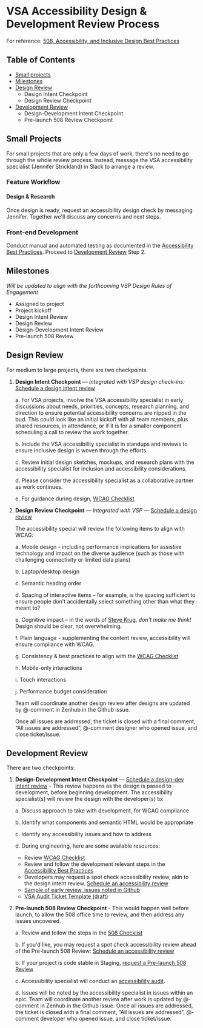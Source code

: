 # VSA Accessibility Design & Development Review Process 

For reference: [508, Accessibility, and Inclusive Design Best Practices](https://github.com/department-of-veterans-affairs/va.gov-team/blob/master/platform/accessibility/508-accessibility-best-practices.md)

## Table of Contents

- [Small projects](#small-projects)
- [Milestones](#milestones)
- [Design Review](#design-review)
  - Design Intent Checkpoint
  - Design Review Checkpoint
- [Development Review](#development-review)
  - Design-Development Intent Checkpoint
  - Pre-launch 508 Review Checkpoint
 
 ## Small Projects
 For small projects that are only a few days of work, there's no need to go through the whole review process. Instead, message the VSA accessibility specialist (Jennifer Strickland) in Slack to arrange a review.
 
 ### Feature Workflow
 
 #### Design & Research
 Once design is ready, request an accessibility design check by messaging Jennifer. Together we'll discuss any concerns and next steps.
 
 ### Front-end Development
 Conduct manual and automated testing as documented in the [Accessibility Best Practices](https://github.com/department-of-veterans-affairs/va.gov-team/blob/master/platform/accessibility/508-accessibility-best-practices.md). Proceed to [Development Review](#development-review) Step 2. 
 
## Milestones
*Will be updated to align with the forthcoming VSP Design Rules of Engagement*
- Assigned to project
- Project kickoff
- Design Intent Review
- Design Review
- Design-Development Intent Review
- Pre-launch 508 Review

## Design Review

For medium to large projects, there are two checkpoints. 
1. **Design Intent Checkpoint** — *Integrated with VSP design check-ins:* [Schedule a design intent review](https://github.com/department-of-veterans-affairs/va.gov-team/issues/new?assignees=emilywaggoner%2C+CrystabelReiter%2Cjenstrickland&labels=508%2FAccessibility%2C+design+review%2C+product+support&template=request_design_review_vsa.md&title=Request+design+review+for+ENTER_PRODUCT_NAME)

    a. For VSA projects, involve the VSA accessibility specialist in early discussions about needs, priorities, concepts, research planning, and direction to ensure potential accessibility concerns are nipped in the bud. This could look like an initial kickoff with all team members, plus shared resources, in attendance, or if it is for a smaller component scheduling a call to review the work together. 

    b. Include the VSA accessibility specialist in standups and reviews to ensure inclusive design is woven through the efforts.

    c. Review initial design sketches, mockups, and research plans with the accessibility specialist for inclusion and accessibility considerations.

    d. Please consider the accessibility specialist as a collaborative partner as work continues. 

    e. For guidance during design, [WCAG Checklist](https://github.com/department-of-veterans-affairs/va.gov-team/blob/master/platform/accessibility/WCAG-Checklist.md)

2. **Design Review Checkpoint** — *Integrated with VSP* — [Schedule a design review](https://github.com/department-of-veterans-affairs/va.gov-team/issues/new?assignees=emilywaggoner%2C+CrystabelReiter%2Cjenstrickland&labels=508%2FAccessibility%2C+design+review%2C+product+support&template=request_design_review_vsa.md&title=Request+design+review+for+ENTER_PRODUCT_NAME)

    The accessibility special will review the following items to align with WCAG:

    a. Mobile design - including performance implications for assistive technology and impact on the diverse audience (such as those with challenging connectivity or limited data plans)
    
    b. Laptop/desktop design
        
    c. Semantic heading order

    d. Spacing of interactive items – for example, is the spacing sufficient to ensure people don't accidentally select something other than what they meant to?
        
    e. Cognitive impact – in the words of [Steve Krug](http://sensible.com/), *don't make me think!* Design should be clear, not overwhelming.
        
    f. Plain language - supplementing the content review, accessibility will ensure compliance with WCAG.
        
    g. Consistency & best practices to align with the [WCAG Checklist](https://github.com/department-of-veterans-affairs/va.gov-team/blob/master/platform/accessibility/WCAG-Checklist.md)
        
    h. Mobile-only interactions
        
    i. Touch interactions
        
    j. Performance budget consideration
  
    Team will coordinate another design review after designs are updated by @-comment in Zenhub in the Github issue.
  
    Once all issues are addressed, the ticket is closed with a final comment, “All issues are addressed”, @-comment designer who opened issue, and close ticket/issue.

## Development Review

There are two checkpoints:

1. **Design-Development Intent Checkpoint** — [Schedule a design-dev intent review](https://github.com/department-of-veterans-affairs/va.gov-team/blob/master/.github/ISSUE_TEMPLATE/request_dev_review_vsa.md) - This review happens as the design is passed to development, before beginning development. The accessibility specialist(s) will review the design with the developer(s) to:

    a. Discuss approach to take with development, for WCAG compliance

    b. Identify what components and semantic HTML would be appropriate

    c. Identify any accessibility issues and how to address

    d. During engineering, here are some available resources:
      * Review [WCAG Checklist](https://github.com/department-of-veterans-affairs/va.gov-team/blob/master/platform/accessibility/WCAG-Checklist.md)
      * Review and follow the development relevant steps in the [Accessibility Best Practices](https://github.com/department-of-veterans-affairs/va.gov-team/blob/master/platform/accessibility/508-accessibility-best-practices.md)
      * Developers may request a spot check accessibility review, akin to the design intent review. [Schedule an accessibility review](https://github.com/department-of-veterans-affairs/va.gov-team/blob/master/.github/ISSUE_TEMPLATE/request_dev_review_vsa.md)
      * [Sample of early review, issues noted in Github](https://github.com/department-of-veterans-affairs/va.gov-team/issues/2553)
      * [VSA Audit Ticket Template (draft)](https://docs.google.com/document/d/1O6r5WSjpI2jDvgPkNNCCFmUYS8PJpUqf6nP55tEKISo/edit?ts=5db8af69#)
    
2. **Pre-launch 508 Review Checkpoint** - This would happen well before launch, to allow the 508 office time to review, and then address any issues uncovered.

    a. Review and follow the steps in the [508 Checklist](https://github.com/department-of-veterans-affairs/va.gov-team/blob/master/platform/accessibility/508-checklist.md)
    
    b. If you'd like, you may request a spot check accessibility review ahead of the Pre-launch 508 Review: [Schedule an accessibility review](https://github.com/department-of-veterans-affairs/va.gov-team/blob/master/.github/ISSUE_TEMPLATE/request_dev_review_vsa.md)

    b. If your project is code stable in Staging, [request a Pre-launch 508 Review](https://github.com/department-of-veterans-affairs/va.gov-team/blob/master/platform/accessibility/508-request-prelaunch-review.md)

    c. Accessibility specialist will conduct an [accessibility audit](https://github.com/department-of-veterans-affairs/va.gov-team/blob/master/teams/vsa/accessibility/accessibility-dev-review-step-by-step.md).

    d. Issues will be noted by the accessibility specialist in issues within an epic. Team will coordinate another review after work is updated by @-comment in Zenhub in the Github issue. Once all issues are addressed, the ticket is closed with a final comment, “All issues are addressed”, @-comment developer who opened issue, and close ticket/issue.
